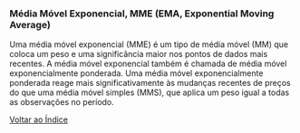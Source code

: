 ### Média Móvel Exponencial, MME (EMA, Exponential Moving Average)

Uma média móvel exponencial (MME) é um tipo de média móvel (MM) que coloca um peso e uma significância maior nos pontos de dados mais recentes. A média móvel exponencial também é chamada de média móvel exponencialmente ponderada. Uma média móvel exponencialmente ponderada reage mais significativamente às mudanças recentes de preços do que uma média móvel simples (MMS), que aplica um peso igual a todas as observações no período.

[Voltar ao Índice](../)